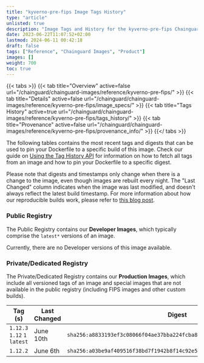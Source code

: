 ```yaml
---
title: "kyverno-pre-fips Image Tags History"
type: "article"
unlisted: true
description: "Image Tags and History for the kyverno-pre-fips Chainguard Image"
date: 2023-06-22T11:07:52+02:00
lastmod: 2024-06-11 00:42:18
draft: false
tags: ["Reference", "Chainguard Images", "Product"]
images: []
weight: 700
toc: true
---
```


{{< tabs >}}
{{< tab title="Overview" active=false url="/chainguard/chainguard-images/reference/kyverno-pre-fips/" >}}
{{< tab title="Details" active=false url="/chainguard/chainguard-images/reference/kyverno-pre-fips/image_specs/" >}}
{{< tab title="Tags History" active=true url="/chainguard/chainguard-images/reference/kyverno-pre-fips/tags_history/" >}}
{{< tab title="Provenance" active=false url="/chainguard/chainguard-images/reference/kyverno-pre-fips/provenance_info/" >}}
{{</ tabs >}}

The following tables contains the most recent tags and digests that can be used to pin your Dockerfile to a specific build of this image. Check our guide on [Using the Tag History API](/chainguard/chainguard-images/using-the-tag-history-api/) for information on how to fetch all tags from an image and how to pin your Dockerfile to a specific digest.

Please note that digests and timestamps only change when there is a change to the image, even though images are rebuilt every night. The "Last Changed" column indicates when the image was last modified, and doesn't always reflect the latest build timestamp. For more information about how our reproducible builds work, please refer to [this blog post](https://www.chainguard.dev/unchained/reproducing-chainguards-reproducible-image-builds).

### Public Registry
The Public Registry contains our **Developer Images**, which typically comprise the `latest*` versions of an image.

Currently, there are no Developer versions of this image available.

### Private/Dedicated Registry
The Private/Dedicated Registry contains our **Production Images**, which include all versioned tags of an image and special images that are not available in the public registry (including FIPS images and other custom builds).

| Tag (s)                       | Last Changed | Digest                                                                    |
|-------------------------------|--------------|---------------------------------------------------------------------------|
|  `1.12.3` `1.12` `1` `latest` | June 10th    | `sha256:a8833193ef3c08066f04ae37bba224fcba8e8179f314f960a29974c401a4a392` |
|  `1.12.2`                     | June 6th     | `sha256:a03be9af409516f38bd7f1942b8f14c92e5785d8c4b2ac0073d30b1175b6b987` |

